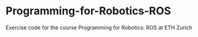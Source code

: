 # Programming-for-Robotics-ROS
Exercise code for the course Programming for Robotics: ROS at ETH Zurich

